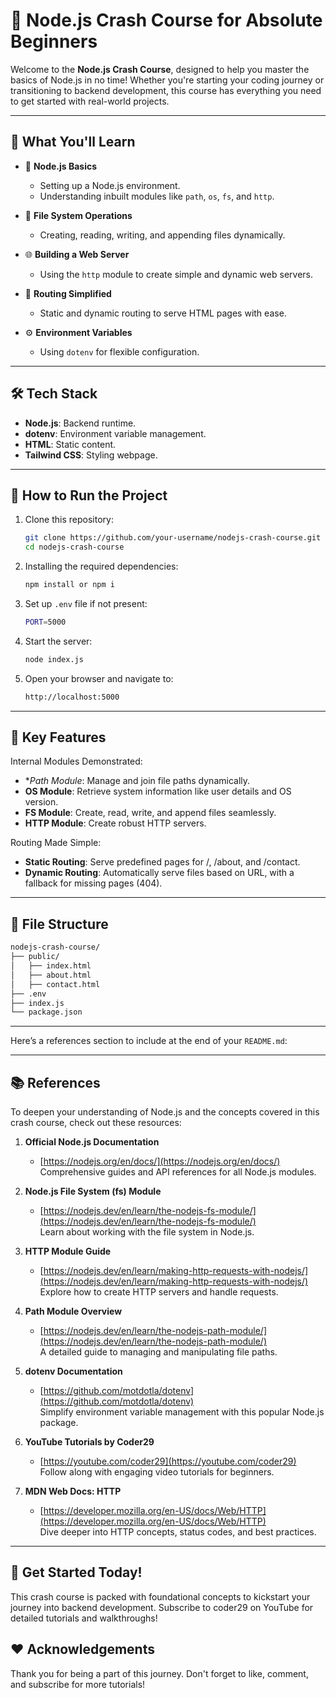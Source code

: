 # 🚀 Node.js Crash Course for Absolute Beginners

Welcome to the **Node.js Crash Course**, designed to help you master the basics of Node.js in no time! Whether you're starting your coding journey or transitioning to backend development, this course has everything you need to get started with real-world projects.  

---

## 📖 What You'll Learn

- 🌟 **Node.js Basics**  
  - Setting up a Node.js environment.  
  - Understanding inbuilt modules like `path`, `os`, `fs`, and `http`.  

- 📁 **File System Operations**  
  - Creating, reading, writing, and appending files dynamically.  

- 🌐 **Building a Web Server**  
  - Using the `http` module to create simple and dynamic web servers.  

- 📜 **Routing Simplified**  
  - Static and dynamic routing to serve HTML pages with ease.  

- ⚙️ **Environment Variables**  
  - Using `dotenv` for flexible configuration.

---

## 🛠️ Tech Stack
- **Node.js**: Backend runtime.
- **dotenv**: Environment variable management.
- **HTML**: Static content.
- **Tailwind CSS**: Styling webpage.

---

## 🔧 How to Run the Project

1. Clone this repository:
   ```bash
   git clone https://github.com/your-username/nodejs-crash-course.git
   cd nodejs-crash-course
   ```
2. Installing the required dependencies:
   ```bash
   npm install or npm i
   ```
3. Set up `.env` file if not present:
   ```bash
   PORT=5000
   ```
4. Start the server:
   ```bash
   node index.js
   ```
5. Open your browser and navigate to:
   ```bash
   http://localhost:5000
   ```
   
---

## 🌟 Key Features

Internal Modules Demonstrated:
- **Path Module*: Manage and join file paths dynamically.
- **OS Module**: Retrieve system information like user details and OS version.
- **FS Module**: Create, read, write, and append files seamlessly.
- **HTTP Module**: Create robust HTTP servers.

Routing Made Simple:
- **Static Routing**: Serve predefined pages for /, /about, and /contact.
- **Dynamic Routing**: Automatically serve files based on URL, with a fallback for missing pages (404).

---

## 📂 File Structure
```bash
nodejs-crash-course/
├── public/
│   ├── index.html
│   ├── about.html
│   ├── contact.html
├── .env
├── index.js
└── package.json
```

---
Here’s a references section to include at the end of your `README.md`:

---

## 📚 References

To deepen your understanding of Node.js and the concepts covered in this crash course, check out these resources:

1. **Official Node.js Documentation**  
   - [https://nodejs.org/en/docs/](https://nodejs.org/en/docs/)  
   Comprehensive guides and API references for all Node.js modules.

2. **Node.js File System (fs) Module**  
   - [https://nodejs.dev/en/learn/the-nodejs-fs-module/](https://nodejs.dev/en/learn/the-nodejs-fs-module/)  
   Learn about working with the file system in Node.js.

3. **HTTP Module Guide**  
   - [https://nodejs.dev/en/learn/making-http-requests-with-nodejs/](https://nodejs.dev/en/learn/making-http-requests-with-nodejs/)  
   Explore how to create HTTP servers and handle requests.

4. **Path Module Overview**  
   - [https://nodejs.dev/en/learn/the-nodejs-path-module/](https://nodejs.dev/en/learn/the-nodejs-path-module/)  
   A detailed guide to managing and manipulating file paths.

5. **dotenv Documentation**  
   - [https://github.com/motdotla/dotenv](https://github.com/motdotla/dotenv)  
   Simplify environment variable management with this popular Node.js package.

6. **YouTube Tutorials by Coder29**  
   - [https://youtube.com/coder29](https://youtube.com/coder29)  
   Follow along with engaging video tutorials for beginners.

7. **MDN Web Docs: HTTP**  
   - [https://developer.mozilla.org/en-US/docs/Web/HTTP](https://developer.mozilla.org/en-US/docs/Web/HTTP)  
   Dive deeper into HTTP concepts, status codes, and best practices.

---

## 🚀 Get Started Today!
This crash course is packed with foundational concepts to kickstart your journey into backend development. Subscribe to coder29 on YouTube for detailed tutorials and walkthroughs!

## ❤️ Acknowledgements
Thank you for being a part of this journey. Don't forget to like, comment, and subscribe for more tutorials!


